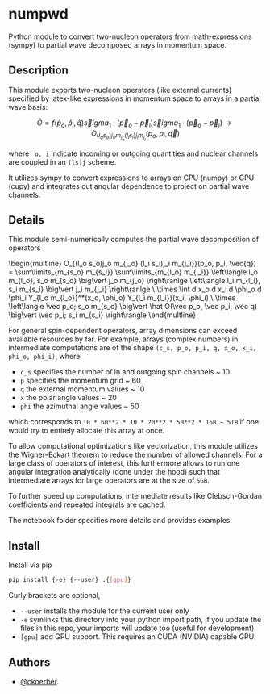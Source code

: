 # numpwd

Python module to convert two-nucleon operators from math-expressions (sympy) to partial wave decomposed arrays in momentum space.

## Description

This module exports two-nucleon operators (like external currents) specified by latex-like expressions in momentum space to arrays in a partial wave basis:

$$
	\hat O
	=
	f(\hat p_o, \hat p_i, \hat q)
	\vec sigma_1 \cdot (\vec p_o - \vec p_i)
	\vec sigma_1 \cdot (\vec p_o - \vec p_i)
	\to
	O_{(l_o s_o)j_o m_{j_o} (l_i s_i)j_i m_{j_i}}(p_o, p_i, \vec{q})
$$

where ` o, i`  indicate incoming or outgoing quantities and nuclear channels are coupled in an `(ls)j` scheme.

It utilizes sympy to convert expressions to arrays on CPU (numpy) or GPU  (cupy) and integrates out angular dependence to project on partial wave channels.

## Details

This module semi-numerically computes the partial wave decomposition of operators

\begin{multline}
    O_{(l_o s_o)j_o m_{j_o} (l_i s_i)j_i m_{j_i}}(p_o, p_i, \vec{q})
    =
    \sum\limits_{m_{s_o} m_{s_i}}
    \sum\limits_{m_{l_o} m_{l_i}}
    \left\langle
        l_o m_{l_o}, s_o m_{s_o} \big\vert j_o m_{j_o}
    \right\ranlge
    \left\langle
        l_i m_{l_i}, s_i m_{s_i} \big\vert j_i m_{j_i}
    \right\ranlge
    \\ \times
    \int d x_o d x_i d \phi_o d \phi_i
    Y_{l_o m_{l_o}}^*(x_o, \phi_o)
    Y_{l_i m_{l_i}}(x_i, \phi_i)
    \\ \times
    \left\langle
        \vec p_o; s_o m_{s_o}
        \big\vert
        \hat O(\vec p_o, \vec p_i, \vec q)
        \big\vert
        \vec p_i; s_i m_{s_i}
    \right\rangle
\end{multline}

For general spin-dependent operators, array dimensions can exceed available resources by far. For example, arrays (complex numbers) in intermediate computations are of the shape `(c_s, p_o, p_i, q, x_o, x_i, phi_o, phi_i)`, where

* `c_s` specifies the number of in and outgoing spin channels ~ 10
* `p` specifies the momentum grid  ~ 60
* `q` the external momentum values ~ 10
* `x` the polar angle values ~ 20
* `phi` the azimuthal angle values ~ 50

which corresponds to `10 * 60**2 * 10 * 20**2 * 50**2 * 16B ~ 5TB` if one would try to entirely allocate this array at once.

To allow computational optimizations like vectorization, this module utilizes the Wigner–Eckart theorem to reduce the number of allowed channels.
For a large class of operators of interest, this furthermore allows to run one angular integration analytically (done under the hood) such that intermediate arrays for large operators are at the size of `5GB`.

To further speed up computations, intermediate results like Clebsch-Gordan coefficients and repeated integrals are cached.

The notebook folder specifies more details and provides examples.

## Install
Install via pip
```bash
pip install {-e} {--user} .{[gpu]}
```

Curly brackets are optional,

* `--user` installs the module for the current user only
* `-e` symlinks this directory into your python import path, if you update the files in this repo, your imports will update too (useful for development)
* `[gpu]` add GPU support. This requires an CUDA (NVIDIA) capable GPU.

## Authors
* [@ckoerber](https://www.ckoerber.com).
